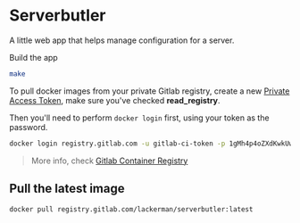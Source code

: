# Serverbutler

A little web app that helps manage configuration for a server.

Build the app
```bash
make
```

To pull docker images from your private Gitlab registry, create a new
[Private Access Token](https://gitlab.com/profile/personal_access_tokens), make 
sure you've checked **read_registry**. 

Then you'll need to perform `docker login` first, using your token as the password.
```bash
docker login registry.gitlab.com -u gitlab-ci-token -p 1gMh4p4oZXdKwkUwpcVz
```
> More info, check [Gitlab Container Registry](https://docs.gitlab.com/ce/user/project/container_registry.html)

## Pull the latest image

```bash
docker pull registry.gitlab.com/lackerman/serverbutler:latest
```